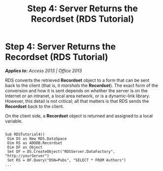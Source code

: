 ﻿---
title: 'Step 4: Server Returns the Recordset (RDS Tutorial)'
TOCTitle: 'Step 4: Server Returns the Recordset (RDS Tutorial)'
ms:assetid: 4503151d-de8b-98d1-1aa8-11f1b6e6b55c
ms:mtpsurl: https://msdn.microsoft.com/en-us/library/JJ249209(v=office.15)
ms:contentKeyID: 48544542
ms.date: 09/18/2015
mtps_version: v=office.15
---

# Step 4: Server Returns the Recordset (RDS Tutorial)


_**Applies to:** Access 2013 | Office 2013_

RDS converts the retrieved **Recordset** object to a form that can be sent back to the client (that is, it *marshals* the **Recordset**). The exact form of the conversion and how it is sent depends on whether the server is on the Internet or an intranet, a local area network, or is a dynamic-link library. However, this detail is not critical; all that matters is that RDS sends the **Recordset** back to the client.

On the client side, a **Recordset** object is returned and assigned to a local variable.

``` 
 
Sub RDSTutorial4() 
 Dim DS as New RDS.DataSpace 
 Dim RS as ADODB.Recordset 
 Dim DF as Object 
 Set DF = DS.CreateObject("RDSServer.DataFactory", "http://yourServer") 
 Set RS = DF.Query("DSN=Pubs", "SELECT * FROM Authors") 
... 
```

